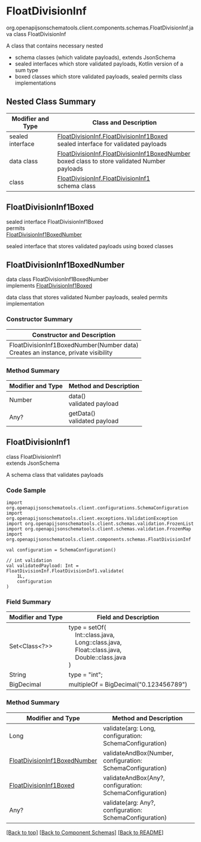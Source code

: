 # FloatDivisionInf
org.openapijsonschematools.client.components.schemas.FloatDivisionInf.java
class FloatDivisionInf<br>

A class that contains necessary nested
- schema classes (which validate payloads), extends JsonSchema
- sealed interfaces which store validated payloads, Kotlin version of a sum type
- boxed classes which store validated payloads, sealed permits class implementations

## Nested Class Summary
| Modifier and Type | Class and Description |
| ----------------- | ---------------------- |
| sealed interface | [FloatDivisionInf.FloatDivisionInf1Boxed](#floatdivisioninf1boxed)<br> sealed interface for validated payloads |
| data class | [FloatDivisionInf.FloatDivisionInf1BoxedNumber](#floatdivisioninf1boxednumber)<br> boxed class to store validated Number payloads |
| class | [FloatDivisionInf.FloatDivisionInf1](#floatdivisioninf1)<br> schema class |

## FloatDivisionInf1Boxed
sealed interface FloatDivisionInf1Boxed<br>
permits<br>
[FloatDivisionInf1BoxedNumber](#floatdivisioninf1boxednumber)

sealed interface that stores validated payloads using boxed classes

## FloatDivisionInf1BoxedNumber
data class FloatDivisionInf1BoxedNumber<br>
implements [FloatDivisionInf1Boxed](#floatdivisioninf1boxed)

data class that stores validated Number payloads, sealed permits implementation

### Constructor Summary
| Constructor and Description |
| --------------------------- |
| FloatDivisionInf1BoxedNumber(Number data)<br>Creates an instance, private visibility |

### Method Summary
| Modifier and Type | Method and Description |
| ----------------- | ---------------------- |
| Number | data()<br>validated payload |
| Any? | getData()<br>validated payload |

## FloatDivisionInf1
class FloatDivisionInf1<br>
extends JsonSchema

A schema class that validates payloads

### Code Sample
```
import org.openapijsonschematools.client.configurations.SchemaConfiguration
import org.openapijsonschematools.client.exceptions.ValidationException
import org.openapijsonschematools.client.schemas.validation.FrozenList
import org.openapijsonschematools.client.schemas.validation.FrozenMap
import org.openapijsonschematools.client.components.schemas.FloatDivisionInf

val configuration = SchemaConfiguration()

// int validation
val validatedPayload: Int = FloatDivisionInf.FloatDivisionInf1.validate(
    1L,
    configuration
)
```

### Field Summary
| Modifier and Type | Field and Description |
| ----------------- | ---------------------- |
| Set<Class<?>> | type = setOf(<br/>&nbsp;&nbsp;&nbsp;&nbsp;Int::class.java,<br/>&nbsp;&nbsp;&nbsp;&nbsp;Long::class.java,<br/>&nbsp;&nbsp;&nbsp;&nbsp;Float::class.java,<br/>&nbsp;&nbsp;&nbsp;&nbsp;Double::class.java<br/>)<br/> |
| String | type = "int"; |
| BigDecimal | multipleOf = BigDecimal("0.123456789") |

### Method Summary
| Modifier and Type | Method and Description |
| ----------------- | ---------------------- |
| Long | validate(arg: Long, configuration: SchemaConfiguration) |
| [FloatDivisionInf1BoxedNumber](#floatdivisioninf1boxednumber) | validateAndBox(Number, configuration: SchemaConfiguration) |
| [FloatDivisionInf1Boxed](#floatdivisioninf1boxed) | validateAndBox(Any?, configuration: SchemaConfiguration) |
| Any? | validate(arg: Any?, configuration: SchemaConfiguration) |

[[Back to top]](#top) [[Back to Component Schemas]](../../../README.md#Component-Schemas) [[Back to README]](../../../README.md)
